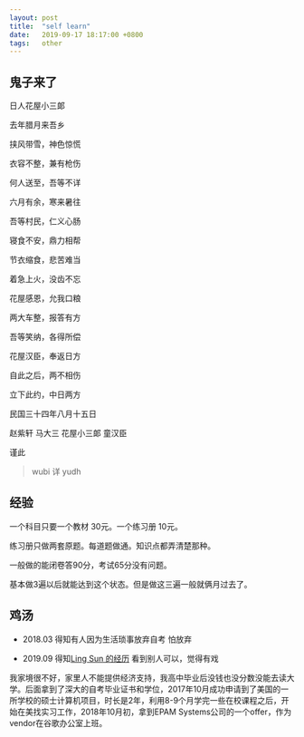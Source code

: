 ```yaml
---
layout: post
title:  "self learn"
date:   2019-09-17 18:17:00 +0800
tags:   other
---
```


## 鬼子来了


日人花屋小三郞

去年腊月来吾乡

挟风带雪，神色惊慌

衣容不整，兼有枪伤

何人送至，吾等不详

六月有余，寒来暑往

吾等村民，仁义心肠

寝食不安，鼎力相帮

节衣缩食，悲苦难当

着急上火，没齿不忘

花屋感恩，允我口粮

两大车整，报答有方

吾等笑纳，各得所偿

花屋汉臣，奉返日方

自此之后，两不相伤

立下此约，中日两方

民国三十四年八月十五日

赵紫轩 马大三 花屋小三郞 童汉臣

谨此

> wubi 详 yudh


## 经验

一个科目只要一个教材 30元。一个练习册 10元。

练习册只做两套原题。每道题做通。知识点都弄清楚那种。

一般做的能闭卷答90分，考试65分没有问题。

基本做3遍以后就能达到这个状态。但是做这三遍一般就俩月过去了。


## 鸡汤

- 2018.03 得知有人因为生活琐事放弃自考
怕放弃

- 2019.09 得知[Ling Sun 的经历](https://mp.weixin.qq.com/s/4Y1krmitTqXKQQNHP4PyrA)
看到别人可以，觉得有戏
> 
我家境很不好，家里人不能提供经济支持，我高中毕业后没钱也没分数没能去读大学。后面拿到了深大的自考毕业证书和学位，2017年10月成功申请到了美国的一所学校的硕士计算机项目，时长是2年，利用8-9个月学完一些在校课程之后，开始在美找实习工作，2018年10月初，拿到EPAM Systems公司的一个offer，作为vendor在谷歌办公室上班。


